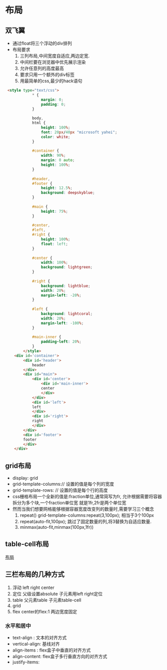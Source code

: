 # 布局
## 双飞翼
- 通过float将三个浮动的div排列
- 布局要求
    1. 三列布局,中间宽度自适应,两边定宽.
    2. 中间栏要在浏览器中优先展示渲染
    3. 允许任意列的高度最高
    4. 要求只用一个额外的div标签
    5. 用最简单的css,最少的hack语句

```html
 <style type="text/css">
            * {
                margin: 0;
                padding: 0;
            }
            
            body,
            html {
                height: 100%;
                font: 20px/40px "microsoft yahei";
                color: white;
            }
            
            #container {
                width: 90%;
                margin: 0 auto;
                height: 100%;
            }
            
            #header,
            #footer {
                height: 12.5%;
                background: deepskyblue;
            }
            
            #main {
                height: 75%;
            }
            
            #center,
            #left,
            #right {
                height: 100%;
                float: left;
            }
            
            #center {
                width: 100%;
                background: lightgreen;
            }
            
            #right {
                background: lightblue;
                width: 20%;
                margin-left: -20%;
            }
            
            #left {
                background: lightcoral;
                width: 20%;
                margin-left: -100%;
            }
            
            #main-inner {
                padding-left: 20%;
            }
        </style>
    <div id='container'>
        <div id='header'>
            header
        </div>
        <div id="main">
            <div id='center'>
                <div id='main-inner'>
                center  
                </div>
            </div>
            <div id='left'>
            left
            </div>
            <div id='right'>
            right
            </div>
        </div>
        <div id='footer'>
        footer
        </div>
    </div>
```

## grid布局
- display: grid
- grid-template-columns:// 设置的值是每个列的宽度
- grid-template-rows: // 设置的值是每个行的高度
- css栅格布局一个全新的值是:fraction单位,通常简写为fr, 允许根据需要将容器拆分为多个块,一个fraction单位宽 就是1fr,2fr是两个单位宽
- 然而当我们想要网格能够根据容器宽度改变列的数量时,需要学习三个概念
    1. repeat() 
    grid-template-columns:repeat(3,100px); 相当于3个100px
    2. repeat(auto-fit,100px); 跳过了固定数量的列,将3替换为自适应数量.
    3. minmax(auto-fit,minmax(100px,1fr)) 
###
## table-cell布局
[布局](https://blog.csdn.net/messagebox_/article/details/82380913)

## 三栏布局的几种方式
1. 浮动  left right center
2. 定位  父级设置absolute 子元素用left right定位
3. table 父元素table 子元素table-cell
4. grid
5. flex center的flex:1 两边宽度固定

### 水平和居中
* text-align : 文本的对齐方式
* vertical-align:  基线对齐
* align-items : flex盒子中垂直的对齐方式
* align-content: flex盒子多行垂直方向的对齐方式
* justify-items: 